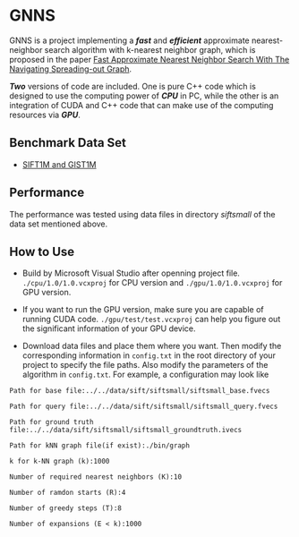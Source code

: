 GNNS
========
GNNS is a project implementing a ***fast*** and ***efficient*** approximate nearest-neighbor search algorithm with k-nearest neighbor graph, which is proposed in the paper [Fast Approximate Nearest Neighbor Search With The Navigating Spreading-out Graph](https://arxiv.org/abs/1707.00143).

***Two*** versions of code are included. One is pure C++ code which is designed to use the computing power of ***CPU*** in PC, while the other is an integration of CUDA and C++ code that can make use of the computing resources via ***GPU***.

Benchmark Data Set
----
* [SIFT1M and GIST1M](http://corpus-texmex.irisa.fr/)

Performance
----
The performance was tested using data files in directory *siftsmall* of the data set mentioned above.

How to Use
----
+ Build by Microsoft Visual Studio after openning project file. `./cpu/1.0/1.0.vcxproj` for CPU version and `./gpu/1.0/1.0.vcxproj` for GPU version.

+ If you want to run the GPU version, make sure you are capable of running CUDA code. `./gpu/test/test.vcxproj` can help you figure out the significant information of your GPU device.

+ Download data files and place them where you want. Then modify the corresponding information in `config.txt` in the root directory of your project to specify the file paths. Also modify the parameters of the algorithm in `config.txt`.
For example, a configuration may look like
```
Path for base file:../../data/sift/siftsmall/siftsmall_base.fvecs

Path for query file:../../data/sift/siftsmall/siftsmall_query.fvecs

Path for ground truth file:../../data/sift/siftsmall/siftsmall_groundtruth.ivecs

Path for kNN graph file(if exist):./bin/graph

k for k-NN graph (k):1000

Number of required nearest neighbors (K):10

Number of ramdon starts (R):4

Number of greedy steps (T):8

Number of expansions (E < k):1000
```










